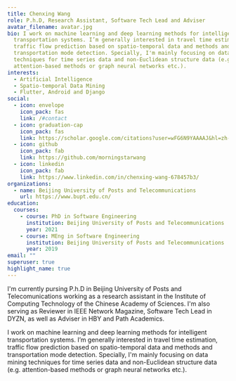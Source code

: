 ```yaml
---
title: Chenxing Wang
role: P.h.D, Research Assistant, Software Tech Lead and Adviser
avatar_filename: avatar.jpg
bio: I work on machine learning and deep learning methods for intelligent
  transportation systems. I’m generally interested in travel time estimation,
  traffic flow prediction based on spatio-temporal data and methods and
  transportation mode detection. Specially, I'm mainly focusing on data mining
  techniques for time series data and non-Euclidean structure data (e.g.
  attention-based methods or graph neural networks etc.).
interests:
  - Artificial Intelligence
  - Spatio-temporal Data Mining
  - Flutter, Android and Django
social:
  - icon: envelope
    icon_pack: fas
    link: /#contact
  - icon: graduation-cap
    icon_pack: fas
    link: https://scholar.google.com/citations?user=wFG6N9YAAAAJ&hl=zh-CN
  - icon: github
    icon_pack: fab
    link: https://github.com/morningstarwang
  - icon: linkedin
    icon_pack: fab
    link: https://www.linkedin.com/in/chenxing-wang-678457b3/
organizations:
  - name: Beijing University of Posts and Telecommunications
    url: https://www.bupt.edu.cn/
education:
  courses:
    - course: PhD in Software Engineering
      institution: Beijing University of Posts and Telecommunications
      year: 2021
    - course: MEng in Software Engineering
      institution: Beijing University of Posts and Telecommunications
      year: 2019
email: ""
superuser: true
highlight_name: true
---
```

I'm currently pursing P.h.D in Beijing University of Posts and Telecomunications working as a research assistant in the Institute of Computing Technology of the Chinese Academy of Sciences. I'm also serving as Reviewer in IEEE Network Magazine, Software Tech Lead in DYZN, as well as Adviser in HBY and Path Academics.

I work on machine learning and deep learning methods for intelligent transportation systems. I’m generally interested in travel time estimation, traffic flow prediction based on spatio-temporal data and methods and transportation mode detection. Specially, I'm mainly focusing on data mining techniques for time series data and non-Euclidean structure data (e.g. attention-based methods or graph neural networks etc.).